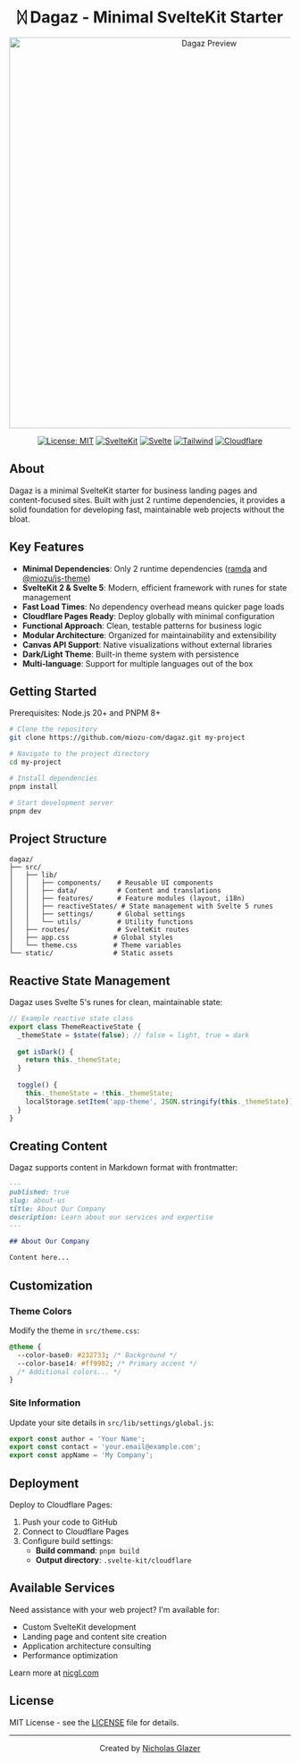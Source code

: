 <div align="center">

# ᛞ Dagaz - Minimal SvelteKit Starter

<img src="https://via.placeholder.com/1200x300/232733/FF9982?text=Dagaz:+Minimal+SvelteKit+Starter" alt="Dagaz Preview" width="700">

[![License: MIT](https://img.shields.io/badge/License-MIT-blue.svg)](https://opensource.org/licenses/MIT)
[![SvelteKit](https://img.shields.io/badge/SvelteKit-2-FF3E00)](https://kit.svelte.dev/)
[![Svelte](https://img.shields.io/badge/Svelte-5-FF3E00)](https://svelte.dev/)
[![Tailwind](https://img.shields.io/badge/Tailwind-4-0EA5E9)](https://tailwindcss.com/)
[![Cloudflare](https://img.shields.io/badge/Cloudflare-Pages-F38020)](https://pages.cloudflare.com/)

</div>

## About

Dagaz is a minimal SvelteKit starter for business landing pages and content-focused sites. Built with just 2 runtime dependencies, it provides a solid foundation for developing fast, maintainable web projects without the bloat.

## Key Features

- **Minimal Dependencies**: Only 2 runtime dependencies ([ramda](https://github.com/ramda/ramda) and [@miozu/js-theme](https://github.com/miozu-com/js-theme))
- **SvelteKit 2 & Svelte 5**: Modern, efficient framework with runes for state management
- **Fast Load Times**: No dependency overhead means quicker page loads
- **Cloudflare Pages Ready**: Deploy globally with minimal configuration
- **Functional Approach**: Clean, testable patterns for business logic
- **Modular Architecture**: Organized for maintainability and extensibility
- **Canvas API Support**: Native visualizations without external libraries
- **Dark/Light Theme**: Built-in theme system with persistence
- **Multi-language**: Support for multiple languages out of the box

## Getting Started

Prerequisites: Node.js 20+ and PNPM 8+

```bash
# Clone the repository
git clone https://github.com/miozu-com/dagaz.git my-project

# Navigate to the project directory
cd my-project

# Install dependencies
pnpm install

# Start development server
pnpm dev
```

## Project Structure

```
dagaz/
├── src/
│   ├── lib/
│   │   ├── components/    # Reusable UI components
│   │   ├── data/          # Content and translations
│   │   ├── features/      # Feature modules (layout, i18n)
│   │   ├── reactiveStates/ # State management with Svelte 5 runes
│   │   ├── settings/      # Global settings
│   │   └── utils/         # Utility functions
│   ├── routes/            # SvelteKit routes
│   ├── app.css           # Global styles
│   └── theme.css         # Theme variables
└── static/               # Static assets
```

## Reactive State Management

Dagaz uses Svelte 5's runes for clean, maintainable state:

```javascript
// Example reactive state class
export class ThemeReactiveState {
  _themeState = $state(false); // false = light, true = dark
  
  get isDark() {
    return this._themeState;
  }
  
  toggle() {
    this._themeState = !this._themeState;
    localStorage.setItem('app-theme', JSON.stringify(this._themeState));
  }
}
```

## Creating Content

Dagaz supports content in Markdown format with frontmatter:

```markdown
---
published: true
slug: about-us
title: About Our Company
description: Learn about our services and expertise
---

## About Our Company

Content here...
```

## Customization

### Theme Colors

Modify the theme in `src/theme.css`:

```css
@theme {
  --color-base0: #232733; /* Background */
  --color-base14: #ff9982; /* Primary accent */
  /* Additional colors... */
}
```

### Site Information

Update your site details in `src/lib/settings/global.js`:

```javascript
export const author = 'Your Name';
export const contact = 'your.email@example.com';
export const appName = 'My Company';
```

## Deployment

Deploy to Cloudflare Pages:

1. Push your code to GitHub
2. Connect to Cloudflare Pages
3. Configure build settings:
   - **Build command**: `pnpm build`
   - **Output directory**: `.svelte-kit/cloudflare`

## Available Services

Need assistance with your web project? I'm available for:

- Custom SvelteKit development
- Landing page and content site creation
- Application architecture consulting
- Performance optimization

Learn more at [nicgl.com](https://nicgl.com)

## License

MIT License - see the [LICENSE](LICENSE) file for details.

---

<div align="center">
  <p>Created by <a href="https://github.com/nicholasglazer">Nicholas Glazer</a></p>
</div>
